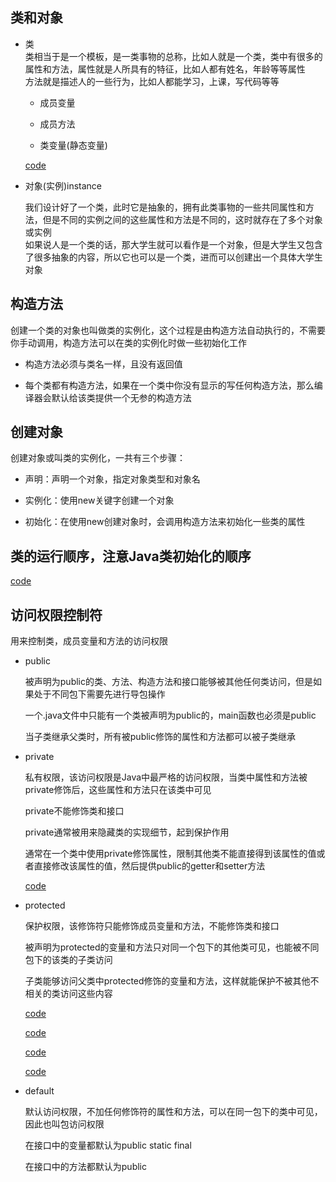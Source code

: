## 类和对象    

* 类  
    类相当于是一个模板，是一类事物的总称，比如人就是一个类，类中有很多的属性和方法，属性就是人所具有的特征，比如人都有姓名，年龄等等属性   
    方法就是描述人的一些行为，比如人都能学习，上课，写代码等等 
    
    * 成员变量   
    
    * 成员方法   
    
    * 类变量(静态变量)        
    
    [code](./Person.java)          
    
* 对象(实例)instance  

    我们设计好了一个类，此时它是抽象的，拥有此类事物的一些共同属性和方法，但是不同的实例之间的这些属性和方法是不同的，这时就存在了多个对象或实例  
    如果说人是一个类的话，那大学生就可以看作是一个对象，但是大学生又包含了很多抽象的内容，所以它也可以是一个类，进而可以创建出一个具体大学生对象
    
## 构造方法    

创建一个类的对象也叫做类的实例化，这个过程是由构造方法自动执行的，不需要你手动调用，构造方法可以在类的实例化时做一些初始化工作   

* 构造方法必须与类名一样，且没有返回值    

* 每个类都有构造方法，如果在一个类中你没有显示的写任何构造方法，那么编译器会默认给该类提供一个无参的构造方法    

## 创建对象    

创建对象或叫类的实例化，一共有三个步骤：   

* 声明：声明一个对象，指定对象类型和对象名    

* 实例化：使用new关键字创建一个对象    

* 初始化：在使用new创建对象时，会调用构造方法来初始化一些类的属性     

## 类的运行顺序，注意Java类初始化的顺序    

[code](./ClassOrder.java)    

## 访问权限控制符     

用来控制类，成员变量和方法的访问权限      

* public   

    被声明为public的类、方法、构造方法和接口能够被其他任何类访问，但是如果处于不同包下需要先进行导包操作    
    
    一个.java文件中只能有一个类被声明为public的，main函数也必须是public   
       
    当子类继承父类时，所有被public修饰的属性和方法都可以被子类继承
    
* private   

    私有权限，该访问权限是Java中最严格的访问权限，当类中属性和方法被private修饰后，这些属性和方法只在该类中可见    
    
    private不能修饰类和接口   
    
    private通常被用来隐藏类的实现细节，起到保护作用      
   
    通常在一个类中使用private修饰属性，限制其他类不能直接得到该属性的值或者直接修改该属性的值，然后提供public的getter和setter方法   
    
    [code](./Book.java)    
    
* protected  

    保护权限，该修饰符只能修饰成员变量和方法，不能修饰类和接口     
    
    被声明为protected的变量和方法只对同一个包下的其他类可见，也能被不同包下的该类的子类访问    
    
    子类能够访问父类中protected修饰的变量和方法，这样就能保护不被其他不相关的类访问这些内容     
    
    [code](./Person.java)
   
    [code](./Student.java)   
    
    [code](../dataandvar/DataConvert.java)
    
    [code](../dataandvar/Teacher.java)
        
* default    

    默认访问权限，不加任何修饰符的属性和方法，可以在同一包下的类中可见，因此也叫包访问权限    
    
    在接口中的变量都默认为public static final    
    
    在接口中的方法都默认为public    
